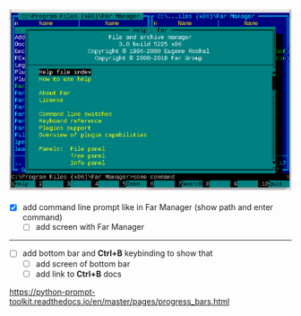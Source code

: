 ![Far Manager Help](screens/help.png)
---
* [x] add command line prompt like in Far Manager (show path and enter command)
  * [ ] add screen with Far Manager
---
* [ ] add bottom bar and **Ctrl+B** keybinding to show that
  * [ ] add screen of bottom bar
  * [ ] add link to **Ctrl+B** docs
  
https://python-prompt-toolkit.readthedocs.io/en/master/pages/progress_bars.html
